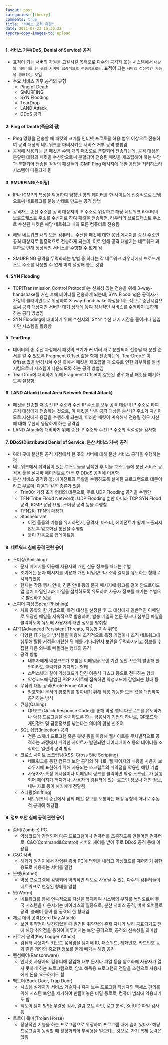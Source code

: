 ```yaml
---
layout: post
categories: [theory]
comments: true
title: "서비스 공격 유형"
date: 2021-07-23 15:30:22
typora-copy-images-to: upload
---
```


#### 1. 서비스 거부(DoS; Denial of Service) 공격

- 표적이 되는 서버의 자원을 고갈시킬 목적으로 다수의 공격자 또는 시스템에서 `대량의 데이터를 한 곳의 서버에 집중적으로 전송함으로써`, 표적이 되는 `서버의 정상적인 기능을 방해하는 것`임
- 주요 서비스 거부 공격의 유형
  - Ping of Death
  - SMURFING
  - SYN Flooding
  - TearDrop
  - LAND Attack
  - DDoS 공격

#### 2. Ping of Death(죽음의 핑)

- Ping 명령을 전송할 때 패킷의 크기를 인터넷 프로토콜 허용 범위 이상으로 전송하여 공격 대상의 네트워크를 마비시키는 서비스 거부 공격 방법임
- 공격에 사용되는 큰 패킷은 수백 개의 패킷으로 분할되어 전송되는데, 공격 대상은 분할된 대량의 패킷을 수신함으로써 분할되어 전송된 패킷을 재조립해야 하는 부담과 분할되어 전송된 각각의 패킷들의 ICMP Ping 메시지에 대한 응답을 처리하느라 시스템이 다운되게 됨

#### 3. SMURFING(스머핑)

- IP나 ICMP의 특성을 악용하여 엄청난 양의 데이터를 한 사이트에 집중적으로 보냄으로써 네트워크를 불능 상태로 만드는 공격 방법
- 공격자는 송신 주소를 공격 대상지의 IP 주소로 위장하고 해당 네트워크 라우터의 브로드캐스트 주소를 수신지로 하여 패킷을 전송하면, 라우터의 브로드캐스트 주소로 수신된 패킷은 해당 네트워크 내의 모든 컴퓨터로 전송됨

- 해당 네트워크 내의 모든 컴퓨터는 수신된 패킷에 대한 응답 메시지를 송신 주소인 공격 대상지로 집중적으로 전송하게 되는데, 이로 인해 공격 대상지는 네트워크 과부하로 인해 정상적인 서비스를 수행할 수 없게 됨
- SMURFING 공격을 무력화하는 방법 중 하나는 각 네트워크 라우터에서 브로드캐스트 주소를 사용할 수 없게 미리 설정해 놓는 것임

#### 4. SYN Flooding

- TCP(Transmission Control Protocol)는 신뢰성 있는 전송을 위해 3-way-handshake를 거친 후에 데이터를 전송하게 되는데, SYN Flooding은 공격자가 가상의 클라이언트로 위장하여 3-way-handshake 과정을 의도적으로 중단시킴으로써 공격 대상지인 서버가 대기 상태에 놓여 정상적인 서비스를 수행하지 못하게 하는 공격 방법임
- SYN Flooding에 대비하기 위해 수신지의 'SYN' 수신 대기 시간을 줄이거나 침입 차단 시스템을 활용함

#### 5. TearDrop

- 데이터의 송.수신 과정에서 패킷의 크기가 커 여러 개로 분할되어 전송될 때 분할 순서를 알 수 있도록 Fragment Offset 값을 함께 전송하는데, TearDrop은 이 Offset 값을 변경시켜 수신 측에서 패킷을 재조립할 때 오류로 인한 과부하를 발생시킴으로써 시스템이 다운되도록 하는 공격 방법임
- TearDrop에 대비하기 위해 Fragment Offset이 잘못된 경우 해당 패킷을 폐기하도록 설정함

#### 6. LAND Attack(Local Area Network Denial Attack)

- 패킷을 전송할 때 송신 IP 주소와 수신 IP 주소를 모두 공격 대상의 IP 주소로 하여 공격 대상에게 전송하는 것으로, 이 패킷을 받은 공격 대상은 송신 IP 주소가 자신이므로 자신에게 응답을 수행하게 되는데, 이러한 패킷이 계속해서 전송될 경우 자신에 대해 무한히 응답하게 하는 공격임
- LAND Attack에 대비하기 위해 송신 IP 주소와 수신 IP 주소의 적절성을 검사함

#### 7. DDoS(Distributed Denial of Service, 분산 서비스 거부) 공격

- 여러 곳에 분산된 공격 지점에서 한 곳의 서버에 대해 분산 서비스 공격을 수행하는 것
- 네트워크에서 취약점이 있는 호스트들을 탐색한 후 이들 호스트들에 분산 서비스 공격용 툴을 설치하 에이전트로 만든 후 DDoS 공격에 이용함
- 분산 서비스 공격용 툴: 에이전트의 역할을 수행하도록 설계된 프로그램으로 데몬이라고 부르며, 다음과 같은 종류가 있음
  - Trin00: 가장 초기 형태의 데몬으로, 주로 UDP Flooding 공격을 수행함
  - TFN(Tribe Flood Netword): UDP Flooding 뿐만 아니라 TCP SYN Flood 공격, ICMP 응답 요청, 스머핑 공격 등을 수행함
  - TFN2K: TFN의 확장판
  - Stacheldraht
    - 이전 툴들의 기능을 유지하면서, 공격자, 마스터, 에이전트가 쉽게 노출되지 않도록 암호화된 통신을 수행함
    - 툴이 자동으로 업데이트됨

#### 8. 네트워크 침해 공격 관련 용어

- 스미싱(Smishing)
  - 문자 메시지를 이용해 사용자의 개인 신용 정보를 빼내는 수법
  - 초기에는 문자 메시지를 이용해 개인 비밀정보나 소액 결제를 유도하는 형태로 시작되었음
  - 현재는 각종 행사 안내, 경품 안내 등의 문자 메시지에 링크를 걸어 안드로이드 앱 설치 파일인 apk 파일을 설치하도록 유도하여 사용자 정보를 빼가는 수법으로 발전하고 있음
- 스피어 피싱(Spear Phishing)
  - 사회 공학의 한 기법으로, 특정 대상을 선정한 후 그 대상에게 일반적인 이메일로 위장한 메일을 지속적으로 발송하여, 발송 메일의 본문 링크나 첨부된 파일을 클릭하도록 유도해 사용자의 개인 정보를 탈취함
- APT(Advanced Persistent Threats, 지능형 지속 위협)
  - 다양한 IT 기술과 방식들을 이용해 조직적으로 특정 기업이나 조직 네트워크에 침투해 활동 거점을 마련한 뒤 때를 기다리면서 보안을 무력화시키고 정보를 수집한 다음 외부로 빼돌리는 형태의 공격
  - 공격 방법
    - 내부자에게 악성코드가 포함된 이메일을 오랜 기간 동안 꾸준히 발송해 한 번이라도 클릭되길 기다리는 형태
    - 스턱스넷과 같이 악성코드가 담긴 이동식 디스크 등으로 전파하는 형태
    - 악성코드에 감염된 P2P 사이트에 접속하면 악성코드에 감염되는 형태 등
  - 무작위 대입 공격(Brute Force Attack)
    - 암호화된 문서의 암호키를 찾아내기 위해 적용 가능한 모든 값을 대입하여 공격하는 방식
  - 큐싱(Qshing)
    - QR코드(Quick Response Code)를 통해 악성 앱의 다운로드를 유도하거나 악성 프로그램을 설치하도록 하는 금융사기 기법의 하나로, QR코드와 개인정보 및 금융정보를 낚는다는 의미의 합성 신조어
  - SQL 삽입(Injection) 공격
    - 전문 스캐너 프로그램 혹은 봇넷 등을 이용해 웹사이트를 무차별적으로 공격하는 과정에서 취약한 사이트가 발견되면 데이터베이스 등의 데이터를 조작하는 일련의 공격 방식
  - 크로스 사이트 스크립팅(XSS: Cross Site Scripting)
    - 네트워크를 통한 컴퓨터 보안 공격의 하나로, 웹 페이지의 내용을 사용자 브라우저에 표현하기 위해 사용되는 스크립트의 취약점을 악용한 해킹 기법
    - 사용자가 특정 게시물이나 이메일의 링크를 클릭하면 악성 스크립트가 실행되어 페이지가 깨지거나, 사용자의 컴퓨터에 있는 로그인 정보나 개인 정보, 내부 자료 등이 해커에게 전달됨
  - 스니핑(Sniffing)
    - 네트워크의 중간에서 남의 패킷 정보를 도청하는 해킹 유형의 하나로 수동적 공격에 해당함

#### 9. 정보 보안 침해 공격 관련 용어

- 좀비(Zombie) PC
  - 악성코드에 감염되어 다른 프로그램이나 컴퓨터를 조종하도록 만들어진 컴퓨터로, C&C(Command&Control) 서버의 제어를 받아 주로 DDoS 공격 등에 이용됨
- C&C 서버
  - 해커가 원격지에서 감염된 좀비 PC에 명령을 내리고 악성코드를 제어하기 위한 용도로 사용하는 서버를 말함
- 봇넷(Botnet)
  - 악성 프로그램에 감염되어 악의적인 의도로 사용될 수 있는 다수의 컴퓨터들이 네트워크로 연결된 형태를 말함
- 웜(Worm)
  - 네트워크를 통해 연속적으로 자신을 복제하여 시스템의 부하를 높임으로써 결국 시스템을 다운시키는 바이러스의 일종으로, 분산 서비스 공격, 버퍼 오버플로 공격, 슬래머 등이 웜 공격의 한 형태임
- 제로 데이 공격(Zero Day Attack)
  - 보안 취약점이 발견되었을 때 발견된 취약점의 존재 자체가 널리 공표되기도 전에 해당 취약점을 통하여 이루어지는 보안 공격으로, 공격의 신속성을 의미함
- 키로거 공격(Key Logger Attack)
  - 컴퓨터 사용자의 키보드 움직임을 탐지해 ID, 패스워드, 계좌번호, 카드번호 등과 같은 개인의 중요한 정보를 몰래 빼가는 해킹 공격
- 랜섬웨어(Ransomware)
  - 인터넷 사용자의 컴퓨터에 잠입해 내부 문서나 파일 등을 암호화해 사용자가 열지 못하게 하는 프로그램으로, 암호 해독용 프로그램의 전달을 조건으로 사용자에게 돈을 요구하기도 함
- 백도어(Back Door, Trap Door)
  - 시스템 설계자가 서비스 기술자나 유지 보수 프로그램 작성자의 액세스 편의를 위해 시스템 보안을 제거하여 만들어놓은 비밀 통로로, 컴퓨터 범죄에 악용되기도 함
  - 백도어 탐지 방법: 무결성 검사, 열림 포트 확인, 로그 분석, SetUID 파일 검사 등
- 트로이 목마(Trojan Horse)
  - 정상적인 기능을 하는 프로그램으로 위장하여 프로그램 내에 숨어 있다가 해당 프로그램이 동작할 때 활성화되어 부작용을 일으키는 것으로, 자기 복제 능력은 없음